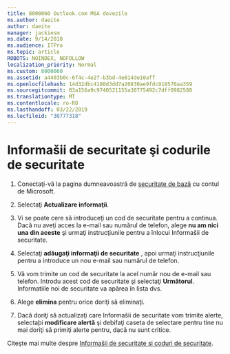 ```yaml
---
title: 8000060 Outlook.com MSA dovezile
ms.author: daeite
author: daeite
manager: jackiesm
ms.date: 9/14/2018
ms.audience: ITPro
ms.topic: article
ROBOTS: NOINDEX, NOFOLLOW
localization_priority: Normal
ms.custom: 8000060
ms.assetid: a4403b0c-6f4c-4e2f-b3bd-4e814de10aff
ms.openlocfilehash: 14d32dbc4180d3dd7a20830ae9fdc918570aa359
ms.sourcegitcommit: 03a156a9c9740521155a30775492c7dff0982588
ms.translationtype: MT
ms.contentlocale: ro-RO
ms.lasthandoff: 03/22/2019
ms.locfileid: "30777318"
---
```

# <a name="security-info-and-security-codes"></a>Informašii de securitate şi codurile de securitate

1. Conectaţi-vă la pagina dumneavoastră de [securitate de bază](https://account.microsoft.com/security) cu contul de Microsoft. 
    
2. Selectaţi **Actualizare informaţii**. 
    
3. Vi se poate cere să introduceţi un cod de securitate pentru a continua. Dacă nu aveţi acces la e-mail sau numărul de telefon, alege **nu am nici una din aceste** şi urmaţi instrucţiunile pentru a înlocui Informašii de securitate. 
    
4. Selectaţi **adăugaţi informaţii de securitate** , apoi urmaţi instrucţiunile pentru a introduce un nou e-mail sau numărul de telefon. 
    
5. Vă vom trimite un cod de securitate la acel număr nou de e-mail sau telefon. Introdu acest cod de securitate şi selectaţi **Următorul**. Informatiile noi de securitate va apărea în lista dvs. 
    
6. Alege **elimina** pentru orice doriţi să eliminaţi. 
    
7. Dacă doriţi să actualizaţi care Informašii de securitate vom trimite alerte, selectaþi **modificare alertă** şi debifaţi caseta de selectare pentru tine nu mai doriţi să primiţi alerte pentru, dacă nu sunt critice. 
    
Citeşte mai multe despre [Informašii de securitate si coduri de securitate](https://support.microsoft.com/help/12428/).
  

